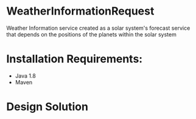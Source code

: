 # WeatherInformationRequest
Weather Information service created as a solar system's forecast service that depends on the positions of the planets within the solar system

# Installation Requirements:
 - Java 1.8
 - Maven
 
# Design Solution

